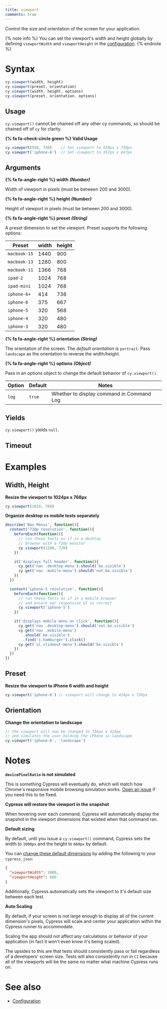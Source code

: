 ```yaml
---
title: viewport
comments: true
---
```


Control the size and orientation of the screen for your application.

{% note info %}
You can set the viewport's width and height globally by defining `viewportWidth` and `viewportHeight` in the [configuration](https://on.cypress.io/guides/configuration).
{% endnote %}

# Syntax

```javascript
cy.viewport(width, height)
cy.viewport(preset, orientation)
cy.viewport(width, height, options)
cy.viewport(preset, orientation, options)
```

## Usage

`cy.viewport()` cannot be chained off any other cy commands, so should be chained off of `cy` for clarity.

**{% fa fa-check-circle green %} Valid Usage**

```javascript
cy.viewport(550, 750)    // Set viewport to 550px x 750px
cy.viewport('iphone-6')  // Set viewport to 357px x 667px
```

## Arguments

**{% fa fa-angle-right %} width** ***(Number)***

Width of viewport in pixels (must be between 200 and 3000).

**{% fa fa-angle-right %} height** ***(Number)***

Height of viewport in pixels (must be between 200 and 3000).

**{% fa fa-angle-right %} preset** ***(String)***

A preset dimension to set the viewport. Preset supports the following options:

| Preset | width | height |
| ----------- | ----- | ------ |
| `macbook-15`  | 1440  | 900    |
| `macbook-13`  | 1280  | 800    |
| `macbook-11`  | 1366  | 768    |
| `ipad-2`      | 1024  | 768    |
| `ipad-mini`   | 1024  | 768    |
| `iphone-6+`   | 414   | 736    |
| `iphone-6`    | 375   | 667    |
| `iphone-5`    | 320   | 568    |
| `iphone-4`    | 320   | 480    |
| `iphone-3`    | 320   | 480    |

**{% fa fa-angle-right %} orientation** ***(String)***

The orientation of the screen. The *default orientation* is `portrait`. Pass `landscape` as the orientation to reverse the width/height.

**{% fa fa-angle-right %} options** ***(Object)***

Pass in an options object to change the default behavior of `cy.viewport()`.

Option | Default | Notes
--- | --- | ---
`log` | `true` | Whether to display command in Command Log

## Yields

`cy.viewport()` yields `null`.

## Timeout

# Examples

## Width, Height

**Resize the viewport to 1024px x 768px**

```javascript
cy.viewport(1024, 768)
```

**Organize desktop vs mobile tests separately**

```javascript
describe('Nav Menus', function(){
  context('720p resolution', function(){
    beforeEach(function(){
      // run these tests as if in a desktop
      // browser with a 720p monitor
      cy.viewport(1280, 720)
    })

    it('displays full header', function(){
      cy.get('nav .desktop-menu').should('be.visible')
      cy.get('nav .mobile-menu').should('not.be.visible')
    })
  })

  context('iphone-5 resolution', function(){
    beforeEach(function(){
      // run these tests as if in a mobile browser
      // and ensure our responsive UI is correct
      cy.viewport('iphone-5')
    })

    it('displays mobile menu on click', function(){
      cy.get('nav .desktop-menu').should('not.be.visible')
      cy.get('nav .mobile-menu')
        .should('be.visible')
        .find('i.hamburger').click()
      cy.get('ul.slideout-menu').should('be.visible')
    })
  })
})
```

## Preset

**Resize the viewport to iPhone 6 width and height**

```javascript
cy.viewport('iphone-6') // viewport will change to 414px x 736px
```

## Orientation

**Change the orientation to landscape**

```javascript
// the viewport will now be changed to 736px x 414px
// and simulates the user holding the iPhone in landscape
cy.viewport('iphone-6', 'landscape')
```

# Notes

**`devicePixelRatio` is not simulated**

This is something Cypress will eventually do, which will match how Chrome's responsive mobile browsing simulation works. [Open an issue](https://github.com/cypress-io/cypress/issues/new) if you need this to be fixed.

**Cypress will restore the viewport in the snapshot**

When hovering over each command, Cypress will automatically display the snapshot in the viewport dimensions that existed when that command ran.

**Default sizing**

By default, until you issue a `cy.viewport()` command, Cypress sets the width to `1000px` and the height to `660px` by default.

You can [change these default dimensions](https://on.cypress.io/guides/configuration) by adding the following to your `cypress.json`:

```json
{
  "viewportWidth": 1000,
  "viewportHeight": 660
}
```

Additionally, Cypress automatically sets the viewport to it's default size between each test.

**Auto Scaling**

By default, if your screen is not large enough to display all of the current dimension's pixels, Cypress will scale and center your application within the Cypress runner to accommodate.

Scaling the app should not affect any calculations or behavior of your application (in fact it won't even know it's being scaled).

The upsides to this are that tests should consistently pass or fail regardless of a developers' screen size. Tests will also consistently run in `CI` because all of the viewports will be the same no matter what machine Cypress runs on.

# See also

- [Configuration](https://on.cypress.io/guides/configuration)
